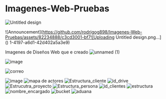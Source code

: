 # Imagenes-Web-Pruebas


![Untitled design](https://github.com/rodrigog898/Imagenes-Web-Pruebas/assets/82234888/ac9aed4d-b7ed-4ea2-a49f-c4877cea1df6)


![Announcement](https://github.com/rodrigog898/Imagenes-Web-Pruebas/assets/82234888/c3cd3001-bf7![Uploading Untitled design.png…]()
1-4197-a6d1-42d402a5a3e9)

Imagenes de Diseños Web  que e creado
![unnamed (1)](https://github.com/rodrigog898/Imagenes-Web-Pruebas/assets/82234888/c1bd794a-6bdb-4445-b908-c2110a9aeb64)

![image](https://user-images.githubusercontent.com/82234888/172296459-ec455da8-8ebf-4920-a116-bfe3508d15b5.png)

![correo](https://github.com/rodrigog898/Imagenes-Web-Pruebas/assets/82234888/0de701d2-8ec2-4471-9250-954976749a55)

![image](https://user-images.githubusercontent.com/82234888/172296542-4cc75221-a95c-4953-83ef-644c2de0da0e.png)
![mapa de actores](https://github.com/rodrigog898/Imagenes-Web-Pruebas/assets/82234888/00a6ce7b-d177-43fe-bd93-8975c2c5e98b)
![Estructura_cliente](https://github.com/rodrigog898/Imagenes-Web-Pruebas/assets/82234888/bb1823af-e9ba-4857-a78c-7cd2977d9bea)
![id_drive](https://github.com/rodrigog898/Imagenes-Web-Pruebas/assets/82234888/9eb19355-43e8-49f9-a236-53cc30f8585e)
![Estrucutra_proyecto](https://github.com/rodrigog898/Imagenes-Web-Pruebas/assets/82234888/94613fd9-d6dc-4eec-8d3a-a9ae6b0512a8)
![Estructura_persona](https://github.com/rodrigog898/Imagenes-Web-Pruebas/assets/82234888/a163ac47-b773-4d6b-8562-9ef8914e2370)
![id_clientes](https://github.com/rodrigog898/Imagenes-Web-Pruebas/assets/82234888/a3f586a6-e120-4d2a-9c63-ac24dbb0f7d7)
![estructura](https://github.com/rodrigog898/Imagenes-Web-Pruebas/assets/82234888/5505e78a-c62c-42be-ada7-748c7530b206)
![nombre_encargado](https://github.com/rodrigog898/Imagenes-Web-Pruebas/assets/82234888/beac2e3e-4c21-4c0a-9503-97624b4d2b01)
![bucket](https://github.com/rodrigog898/Imagenes-Web-Pruebas/assets/82234888/9776fd8c-66a8-43dc-9615-8a78e37fe233)
![aduana](https://github.com/rodrigog898/Imagenes-Web-Pruebas/assets/82234888/c8e5ca20-04b1-4c4a-9698-986ece0547f3)
